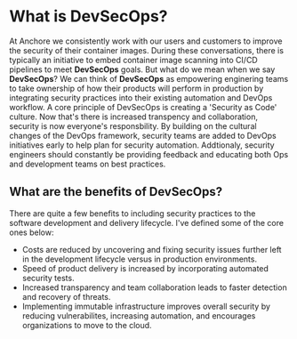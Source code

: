 # What is DevSecOps?

At Anchore we consistently work with our users and customers to improve the security of their container images. During these conversations, there is typically an initiative to embed container image scanning into CI/CD pipelines to meet **__DevSecOps__** goals. But what do we mean when we say **__DevSecOps__**? We can think of **__DevSecOps__** as empowering enginering teams to take ownership of how their products will perform in production by integrating security practices into their existing automation and DevOps workflow. A core principle of DevSecOps is creating a 'Security as Code' culture. Now that's there is increased transpency and collaboration, security is now everyone's responsbility. By building on the cultural changes of the DevOps framework, security teams are added to DevOps initiatives early to help plan for security automation. Addtionaly, security engineers should constantly be providing feedback and educating both Ops and development teams on best practices.

## What are the benefits of DevSecOps?

There are quite a few benefits to including security practices to the software development and delivery lifecycle. I've defined some of the core ones below:

- Costs are reduced by uncovering and fixing security issues further left in the development lifecycle versus in production environments.
- Speed of product delivery is increased by incorporating automated security tests.
- Increased transparency and team collaboration leads to faster detection and recovery of threats. 
- Implementing immutable infrastructure improves overall security by reducing vulnerabilites, increasing automation, and encourages organizations to move to the cloud. 

